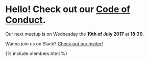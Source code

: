 # Hello! Check out our [Code of Conduct](/conduct).

Our next meetup is on Wednesday the __19th of July 2017__ at __18:30__.

Wanna join us on Slack? [Check out our inviter!](http://rubyhabits.herokuapp.com/)


{% include members.html %}
